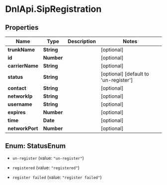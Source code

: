# DnlApi.SipRegistration

## Properties
Name | Type | Description | Notes
------------ | ------------- | ------------- | -------------
**trunkName** | **String** |  | [optional] 
**id** | **Number** |  | [optional] 
**carrierName** | **String** |  | [optional] 
**status** | **String** |  | [optional] [default to &#39;un-register&#39;]
**contact** | **String** |  | [optional] 
**networkIp** | **String** |  | [optional] 
**username** | **String** |  | [optional] 
**expires** | **Number** |  | [optional] 
**time** | **Date** |  | [optional] 
**networkPort** | **Number** |  | [optional] 


<a name="StatusEnum"></a>
## Enum: StatusEnum


* `un-register` (value: `"un-register"`)

* `registered` (value: `"registered"`)

* `register failed` (value: `"register failed"`)





